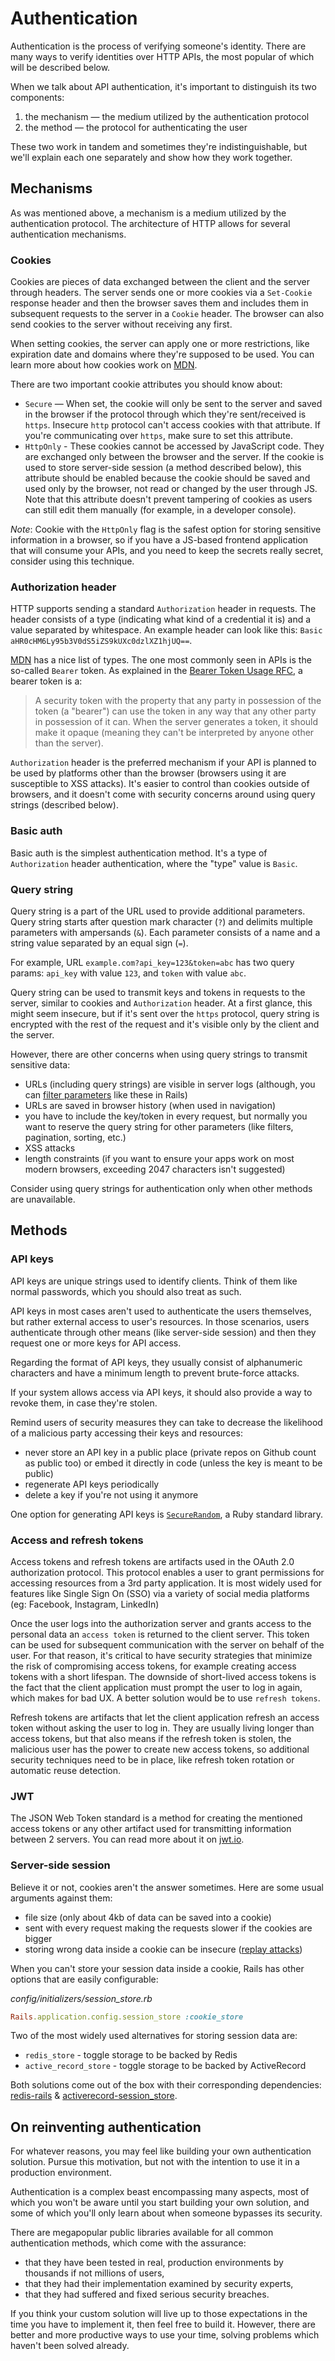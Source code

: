 # Authentication

Authentication is the process of verifying someone's identity. There are many ways to verify identities over HTTP APIs, the most popular of which will be described below.

When we talk about API authentication, it's important to distinguish its two components:

1. the mechanism — the medium utilized by the authentication protocol
2. the method — the protocol for authenticating the user

These two work in tandem and sometimes they're indistinguishable, but we'll explain each one separately and show how they work together.

## Mechanisms

As was mentioned above, a mechanism is a medium utilized by the authentication protocol. The architecture of HTTP allows for several authentication mechanisms.

### Cookies

Cookies are pieces of data exchanged between the client and the server through headers. The server sends one or more cookies via a `Set-Cookie` response header and then the browser saves them and includes them in subsequent requests to the server in a `Cookie` header. The browser can also send cookies to the server without receiving any first.

When setting cookies, the server can apply one or more restrictions, like expiration date and domains where they're supposed to be used. You can learn more about how cookies work on [MDN](https://developer.mozilla.org/en-US/docs/Web/HTTP/Cookies).

There are two important cookie attributes you should know about:
- `Secure` — When set, the cookie will only be sent to the server and saved in the browser if the protocol through which they're sent/received is `https`. Insecure `http` protocol can't access cookies with that attribute. If you're communicating over `https`, make sure to set this attribute.
- `HttpOnly` - These cookies cannot be accessed by JavaScript code. They are exchanged only between the browser and the server. If the cookie is used to store server-side session (a method described below), this attribute should be enabled because the cookie should be saved and used only by the browser, not read or changed by the user through JS. Note that this attribute doesn't prevent tampering of cookies as users can still edit them manually (for example, in a developer console).

_Note_: Cookie with the `HttpOnly` flag is the safest option for storing sensitive information in a browser, so if you have a JS-based frontend application that will consume your APIs, and you need to keep the secrets really secret, consider using this technique.

### Authorization header

HTTP supports sending a standard `Authorization` header in requests. The header consists of a type (indicating what kind of a credential it is) and a value separated by whitespace. An example header can look like this: `Basic aHR0cHM6Ly95b3V0dS5iZS9kUXc0dzlXZ1hjUQ==`.

[MDN](https://developer.mozilla.org/en-US/docs/Web/HTTP/Authentication#authentication_schemes) has a nice list of types. The one most commonly seen in APIs is the so-called `Bearer` token. As explained in the [Bearer Token Usage RFC](https://datatracker.ietf.org/doc/html/rfc6750#section-1.2), a bearer token is a:

> A security token with the property that any party in possession of the token (a "bearer") can use the token in any way that any other party in possession of it can.
When the server generates a token, it should make it opaque (meaning they can't be interpreted by anyone other than the server).

`Authorization` header is the preferred mechanism if your API is planned to be used by platforms other than the browser (browsers using it are susceptible to XSS attacks). It's easier to control than cookies outside of browsers, and it doesn't come with security concerns around using query strings (described below).

### Basic auth

Basic auth is the simplest authentication method. It's a type of `Authorization` header authentication, where the "type" value is `Basic`.

### Query string

Query string is a part of the URL used to provide additional parameters. Query string starts after question mark character (`?`) and delimits multiple parameters with ampersands (`&`). Each parameter consists of a name and a string value separated by an equal sign (`=`).

For example, URL `example.com?api_key=123&token=abc` has two query params: `api_key` with value `123`, and `token` with value `abc`.

Query string can be used to transmit keys and tokens in requests to the server, similar to cookies and `Authorization` header. At a first glance, this might seem insecure, but if it's sent over the `https` protocol, query string is encrypted with the rest of the request and it's visible only by the client and the server.

However, there are other concerns when using query strings to transmit sensitive data:

- URLs (including query strings) are visible in server logs (although, you can [filter parameters](https://guides.rubyonrails.org/action_controller_overview.html#parameters-filtering) like these in Rails)
- URLs are saved in browser history (when used in navigation)
- you have to include the key/token in every request, but normally you want to reserve the query string for other parameters (like filters, pagination, sorting, etc.)
- XSS attacks
- length constraints (if you want to ensure your apps work on most modern browsers, exceeding 2047 characters isn't suggested)

Consider using query strings for authentication only when other methods are unavailable.

## Methods

### API keys

API keys are unique strings used to identify clients. Think of them like normal passwords, which you should also treat as such.

API keys in most cases aren't used to authenticate the users themselves, but rather external access to user's resources. In those scenarios, users authenticate through other means (like server-side session) and then they request one or more keys for API access.

Regarding the format of API keys, they usually consist of alphanumeric characters and have a minimum length to prevent brute-force attacks.

If your system allows access via API keys, it should also provide a way to revoke them, in case they're stolen.

Remind users of security measures they can take to decrease the likelihood of a malicious party accessing their keys and resources:
- never store an API key in a public place (private repos on Github count as public too) or embed it directly in code (unless the key is meant to be public)
- regenerate API keys periodically
- delete a key if you're not using it anymore

One option for generating API keys is [`SecureRandom`](https://ruby-doc.org/stdlib-3.0.0/libdoc/securerandom/rdoc/SecureRandom.html), a Ruby standard library.

### Access and refresh tokens

Access tokens and refresh tokens are artifacts used in the OAuth 2.0 authorization protocol. This protocol enables a user to grant permissions for accessing resources from a 3rd party application. It is most widely used for features like Single Sign On (SSO) via a variety of social media platforms (eg: Facebook, Instagram, LinkedIn)

Once the user logs into the authorization server and grants access to the personal data an `access token` is returned to the client server. This token can be used for subsequent communication with the server on behalf of the user. For that reason, it's critical to have security strategies that minimize the risk of compromising access tokens, for example creating access tokens with a short lifespan. The downside of short-lived access tokens is the fact that the client application must prompt the user to log in again, which makes for bad UX. A better solution would be to use `refresh tokens`.

Refresh tokens are artifacts that let the client application refresh an access token without asking the user to log in. They are usually living longer than access tokens, but that also means if the refresh token is stolen, the malicious user has the power to create new access tokens, so additional security techniques need to be in place, like refresh token rotation or automatic reuse detection.

### JWT

The JSON Web Token standard is a method for creating the mentioned access tokens or any other artifact used for transmitting information between 2 servers. You can read more about it on [jwt.io](https://jwt.io/introduction).

### Server-side session

Believe it or not, cookies aren't the answer sometimes. Here are some usual arguments against them:

- file size (only about 4kb of data can be saved into a cookie)
- sent with every request making the requests slower if the cookies are bigger
- storing wrong data inside a cookie can be insecure ([replay attacks](https://guides.rubyonrails.org/security.html#replay-attacks-for-cookiestore-sessions))

When you can't store your session data inside a cookie, Rails has other options that are easily configurable:

_config/initializers/session_store.rb_

```ruby
Rails.application.config.session_store :cookie_store
```

Two of the most widely used alternatives for storing session data are:

- `redis_store` - toggle storage to be backed by Redis
- `active_record_store` - toggle storage to be backed by ActiveRecord

Both solutions come out of the box with their corresponding dependencies: [redis-rails](https://github.com/redis-store/redis-rails) & [activerecord-session_store](https://github.com/rails/activerecord-session_store).


## On reinventing authentication

For whatever reasons, you may feel like building your own authentication solution. Pursue this motivation, but not with the intention to use it in a production environment.

Authentication is a complex beast encompassing many aspects, most of which you won't be aware until you start building your own solution, and some of which you'll only learn about when someone bypasses its security.

There are megapopular public libraries available for all common authentication methods, which come with the assurance:

- that they have been tested in real, production environments by thousands if not millions of users,
- that they had their implementation examined by security experts,
- that they had suffered and fixed serious security breaches.

If you think your custom solution will live up to those expectations in the time you have to implement it, then feel free to build it. However, there are better and more productive ways to use your time, solving problems which haven't been solved already.
